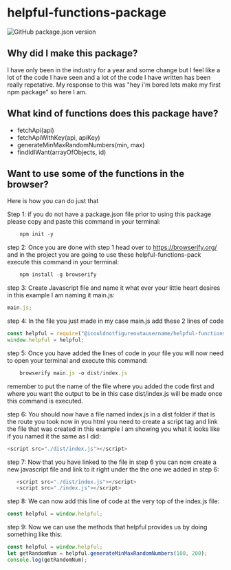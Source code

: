 # helpful-functions-package

![GitHub package.json version](https://img.shields.io/github/package-json/v/iyanez2314/helpful-functions-package)

## Why did I make this package?

I have only been in the industry for a year and some change but I feel like a lot of the code I have seen and a lot of the code I have written has been really repetative. My response to this was "hey i'm bored lets make my first npm package" so here I am.

## What kind of functions does this package have?
- fetchApi(api) 
- fetchApiWithKey(api, apiKey)
- generateMinMaxRandomNumbers(min, max)
- findIdIWant(arrayOfObjects, id)

## Want to use some of the functions in the browser?

Here is how you can do just that

Step 1:
if you do not have a package.json file prior to using this package please copy and paste this command in your terminal:

```javascript I'm A tab
    npm init -y
```

step 2:
Once you are done with step 1 head over to https://browserify.org/ and in the project you are going to use these helpful-functions-pack execute this command in your terminal:

```javascript I'm A tab
    npm install -g browserify
```

step 3:
Create Javascript file and name it what ever your little heart desires in this example I am naming it main.js:

```javascript I'm A tab
main.js;
```

step 4:
In the file you just made in my case main.js add these 2 lines of code

```javascript I'm A tab
const helpful = require("@icouldnotfigureoutausername/helpful-functions-package");
window.helpful = helpful;
```

step 5:
Once you have added the lines of code in your file you will now need to open your terminal and execute this command:

```javascript I'm A tab
    browserify main.js -o dist/index.js
```

remember to put the name of the file where you added the code first and where you want the output to be in this case dist/index.js will be made once this command is executed.

step 6:
You should now have a file named index.js in a dist folder if that is the route you took now in you html you need to create a script tag and link the file that was created in this example I am showing you what it looks like if you named it the same as I did:

```javascript I'm A tab
<script src="./dist/index.js"></script>
```

step 7:
Now that you have linked to the file in step 6 you can now create a new javascript file and link to it right under the the one we added in step 6:

```javascript I'm A tab
   <script src="./dist/index.js"></script>
   <script src="./index.js"></script>
```

step 8:
We can now add this line of code at the very top of the index.js file:

```javascript I'm A tab
const helpful = window.helpful;
```

step 9:
Now we can use the methods that helpful provides us by doing something like this:

```javascript I'm A tab
const helpful = window.helpful;
let getRandomNum = helpful.generateMinMaxRandomNumbers(100, 200);
console.log(getRandomNum);
```
